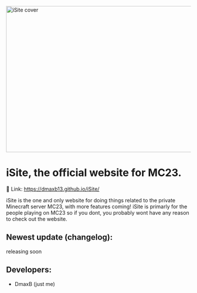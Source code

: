 <img width="1980" height="400" alt="iSite cover" src="https://github.com/user-attachments/assets/86a58c13-531a-4ca0-940c-500ee05b7080" />

# iSite, the official website for MC23.

 🔗 Link: https://dmaxb13.github.io/iSite/

iSite is the one and only website for doing things related to the private Minecraft server MC23, with more features coming! iSite is primarly for the people playing on MC23 so if you dont, you probably wont have any reason to check out the website.

## Newest update (changelog):
releasing soon

## Developers:
- DmaxB (just me)
